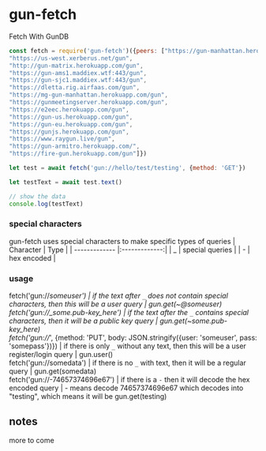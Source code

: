 # gun-fetch

Fetch With GunDB

```javascript
const fetch = require('gun-fetch')({peers: ["https://gun-manhattan.herokuapp.com/gun",
"https://us-west.xerberus.net/gun",
"http://gun-matrix.herokuapp.com/gun",
"https://gun-ams1.maddiex.wtf:443/gun",
"https://gun-sjc1.maddiex.wtf:443/gun",
"https://dletta.rig.airfaas.com/gun",
"https://mg-gun-manhattan.herokuapp.com/gun",
"https://gunmeetingserver.herokuapp.com/gun",
"https://e2eec.herokuapp.com/gun",
"https://gun-us.herokuapp.com/gun",
"https://gun-eu.herokuapp.com/gun",
"https://gunjs.herokuapp.com/gun",
"https://www.raygun.live/gun",
"https://gun-armitro.herokuapp.com/",
"https://fire-gun.herokuapp.com/gun"]})

let test = await fetch('gun://hello/test/testing', {method: 'GET'})

let testText = await test.text()

// show the data
console.log(testText)
```
### special characters
gun-fetch uses special characters to make specific types of queries
| Character        | Type           |
| ------------- |:-------------:|
| _ | special queries |
| - | hex encoded     |

### usage
fetch('gun://_someuser') | if the text after `_` does not contain special characters, then this will be a user query | gun.get(~@someuser)\
fetch('gun://_some.pub-key_here') | if the text after the `_` contains special characters, then it will be a public key query | gun.get(~some.pub-key_here)\
fetch('gun://_', {method: 'PUT', body: JSON.stringify({user: 'someuser', pass: 'somepass'})}) | if there is only `_` without any text, then this will be a user register/login query | gun.user()\
fetch('gun://somedata') | if there is no `_` with text, then it will be a regular query | gun.get(somedata)\
fetch('gun://-74657374696e67') | if there is a `-` then it will decode the hex encoded query | - means decode 74657374696e67 which decodes into "testing", which means it will be gun.get(testing)

## notes
more to come